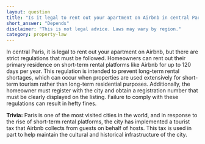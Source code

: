 ```yaml
---
layout: question
title: "Is it legal to rent out your apartment on Airbnb in central Paris?"
short_answer: "Depends"
disclaimer: "This is not legal advice. Laws may vary by region."
category: property-law
---
```

In central Paris, it is legal to rent out your apartment on Airbnb, but there are strict regulations that must be followed. Homeowners can rent out their primary residence on short-term rental platforms like Airbnb for up to 120 days per year. This regulation is intended to prevent long-term rental shortages, which can occur when properties are used extensively for short-term tourism rather than long-term residential purposes. Additionally, the homeowner must register with the city and obtain a registration number that must be clearly displayed on the listing. Failure to comply with these regulations can result in hefty fines.

**Trivia:** Paris is one of the most visited cities in the world, and in response to the rise of short-term rental platforms, the city has implemented a tourist tax that Airbnb collects from guests on behalf of hosts. This tax is used in part to help maintain the cultural and historical infrastructure of the city.
